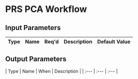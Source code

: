 # PRS PCA Workflow

## Input Parameters

| Type | Name | Req'd | Description | Default Value |
| :--- | :--- | :---: | :--- | :--- |

## Output Parameters

| Type | Name | When | Description |
| :--- | :--- | :--- |
